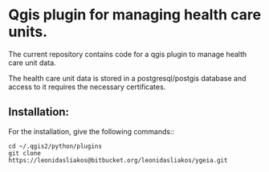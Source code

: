 # Qgis plugin for managing health care units.

The current repository contains code for a qgis plugin to manage health care unit data.

The health care unit data is stored in a postgresql/postgis database and access to it requires the necessary certificates.

## Installation: 

For the installation, give the following commands::

```console
cd ~/.qgis2/python/plugins
git clone https://leonidasliakos@bitbucket.org/leonidasliakos/ygeia.git

```
